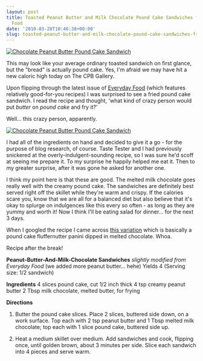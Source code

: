 ```yaml
---
layout: post
title: Toasted Peanut Butter and Milk Chocolate Pound Cake Sandwiches from Everyday
  Food
date: '2010-03-28T10:46:38+00:00'
slug: toasted-peanut-butter-and-milk-chocolate-pound-cake-sandwiches-from-everyday-food
---
```

<a href="http://www.flickr.com/photos/kstar810/4469220547/in/photostream/"><img src="http://farm3.static.flickr.com/2702/4469220547_435f813cb1.jpg" alt="Chocolate Peanut Butter Pound Cake Sandwich" /></a>

This may look like your average ordinary toasted sandwich on first glance, but the "bread" is actually pound cake. Yes, I'm afraid we may have hit a new caloric high today on The CPB Gallery.

Upon flipping through the latest issue of <a href="http://www.marthastewart.com/everyday">Everyday Food</a> (which features relatively good-for-you recipes) I was surprised to see a fried pound cake sandwich. I read the recipe and thought, 'what kind of crazy person would put <em>butter</em> on <em>pound cake</em> and fry it?'

Well... this crazy person, apparently.

<a href="http://www.flickr.com/photos/kstar810/4469999826/"><img src="http://farm5.static.flickr.com/4061/4469999826_f8e0d74232.jpg" alt="Chocolate Peanut Butter Pound Cake Sandwich" /></a>

I had all of the ingredients on hand and decided to give it a go - for the purpose of blog research, of course. Taste Tester and I had previously snickered at the overly-indulgent-sounding recipe, so I was sure he'd scoff at seeing me prepare it. To my surprise he happily helped me eat it. Then to my greater surprise, after it was gone he asked for another one. 

I think my point here is that these are good. The melted milk chocolate goes really well with the creamy pound cake. The sandwiches are definitely best served right off the skillet while they're warm and crispy. If the calories scare you, know that we are all for a balanced diet but also believe that it's okay to splurge on indulgences like this every so often - as long as they are yummy and worth it! Now I think I'll be eating salad for dinner... for the next 3 days.

When I googled the recipe I came across <a href="http://paninihappy.com/peanut-butter-pound-cake-smores-panini/">this variation</a> which is basically a pound cake fluffernutter panini dipped in melted chocolate. Whoa.

Recipe after the break!

<!--more-->

<strong>Peanut-Butter-And-Milk-Chocolate Sandwiches</strong>
<em>slightly modified from Everyday Food</em> (we added more peanut butter... hehe)
Yields 4 (Serving size: 1/2 sandwich)

<strong>Ingredients</strong>
4 slices pound cake, cut 1/2 inch thick
4 tsp creamy peanut butter
2 Tbsp milk chocolate, melted
butter, for frying

<strong>Directions</strong>
1. Butter the pound cake slices. Place 2 slices, buttered side down, on a work surface. Top each with 2 tsp peanut butter and 1 Tbsp melted milk chocolate; top each with 1 slice pound cake, buttered side up.

2. Heat a medium skillet over medium. Add sandwiches and cook, flipping once, until golden brown, about 3 minutes per side. Slice each sandwich into 4 pieces and serve warm.
